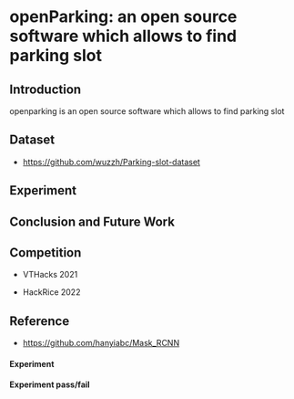 # openParking: an open source software which allows to find parking slot

## Introduction

openparking is an open source software which allows to find parking slot


## Dataset
- https://github.com/wuzzh/Parking-slot-dataset

## Experiment

## Conclusion and Future Work

## Competition

- VTHacks 2021

- HackRice 2022

## Reference
- https://github.com/hanyiabc/Mask_RCNN


#### Experiment


#### Experiment pass/fail
